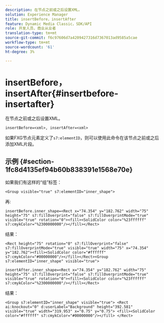 ```yaml
---
description: 在节点之前或之后设置XML。
solution: Experience Manager
title: insertBefore，insertAfter
feature: Dynamic Media Classic，SDK/API
role: 开发人员，商业从业者
translation-type: tm+mt
source-git-commit: f6c97606d7a4209427316d7367013ad9585a5cae
workflow-type: tm+mt
source-wordcount: '61'
ht-degree: 3%

---
```



# insertBefore，insertAfter{#insertbefore-insertafter}

在节点之前或之后设置XML。

`insertBefore=<xml>, insertAfter=<xml>`

如果FXG节点元素定义了`s7:elementID`，则可以使用此命令在该节点之前或之后添加XML片段。

## 示例 {#section-1fc8d4135ef94b60b838391e1568e70e}

如果我们有这样的“组”标签：

`<Group visible="true" s7:elementID="inner_shape">`

再:

`insertBefore.inner_shape=<Rect x="74.354" y="182.762" width="75" height="75" s7:fillOverprint="false" s7:fillOverprintMode="true" visible="true" rotation="0"><fill><SolidColor color="%23ffffff" s7:cmykColor="%2300000000"/></fill></Rect>`

结果：

`<Rect height="75" rotation="0" s7:fillOverprint="false" s7:fillOverprintMode="true" visible="true" width="75" x="74.354" y="182.762"><fill><SolidColor color="#ffffff" s7:cmykColor="#00000000"/></fill></Rect><Group s7:elementID="inner_shape" visible="true">`

`insertAfter.inner_shape=<Rect x="74.354" y="182.762" width="75" height="75" s7:fillOverprint="false" s7:fillOverprintMode="true" visible="true" rotation="0"><fill><SolidColor color="%23ffffff" s7:cmykColor="%2300000000"/></fill></Rect>`

结果：

`<Group s7:elementID="inner_shape" visible="true"> <Rect ai:knockout="0" d:userLabel="Background" height="392.581" visible="true" width="319.953" x="0.75" y="0.75"> <fill><SolidColor color="#ffffff" s7:cmykColor="#00000000"/></fill> </Rect>`
